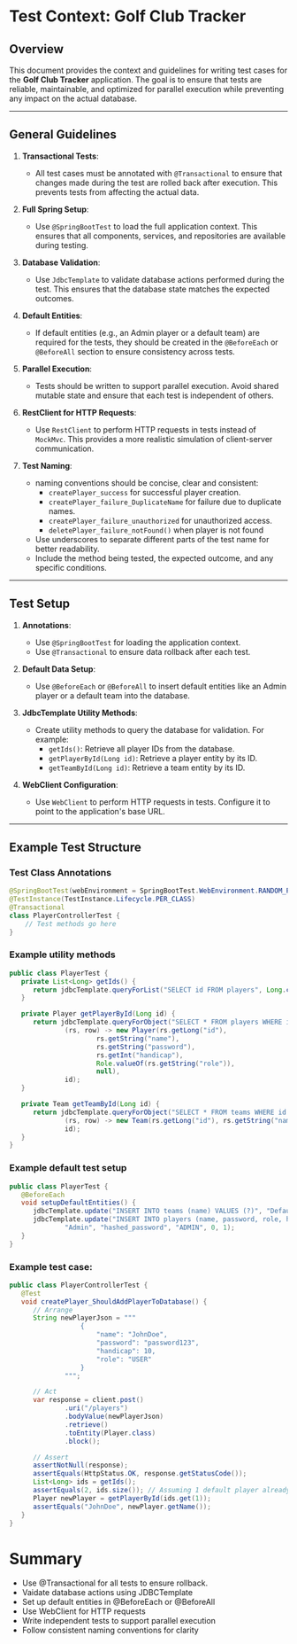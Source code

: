 # Test Context: Golf Club Tracker

## Overview
This document provides the context and guidelines for writing test cases for the **Golf Club Tracker** application. The goal is to ensure that tests are reliable, maintainable, and optimized for parallel execution while preventing any impact on the actual database.

---

## General Guidelines
1. **Transactional Tests**:
    - All test cases must be annotated with `@Transactional` to ensure that changes made during the test are rolled back after execution. This prevents tests from affecting the actual data.

2. **Full Spring Setup**:
    - Use `@SpringBootTest` to load the full application context. This ensures that all components, services, and repositories are available during testing.

3. **Database Validation**:
    - Use `JdbcTemplate` to validate database actions performed during the test. This ensures that the database state matches the expected outcomes.

4. **Default Entities**:
    - If default entities (e.g., an Admin player or a default team) are required for the tests, they should be created in the `@BeforeEach` or `@BeforeAll` section to ensure consistency across tests.

5. **Parallel Execution**:
    - Tests should be written to support parallel execution. Avoid shared mutable state and ensure that each test is independent of others.

6. **RestClient for HTTP Requests**:
    - Use `RestClient` to perform HTTP requests in tests instead of `MockMvc`. This provides a more realistic simulation of client-server communication.

7. **Test Naming**:
    - naming conventions should be concise, clear and consistent:
        - `createPlayer_success` for successful player creation.
        - `createPlayer_failure_DuplicateName` for failure due to duplicate names.
        - `createPlayer_failure_unauthorized` for unauthorized access.
        - `deletePlayer_failure_notFound()` when player is not found
    - Use underscores to separate different parts of the test name for better readability.
    - Include the method being tested, the expected outcome, and any specific conditions.

---

## Test Setup
1. **Annotations**:
    - Use `@SpringBootTest` for loading the application context.
    - Use `@Transactional` to ensure data rollback after each test.

2. **Default Data Setup**:
    - Use `@BeforeEach` or `@BeforeAll` to insert default entities like an Admin player or a default team into the database.

3. **JdbcTemplate Utility Methods**:
    - Create utility methods to query the database for validation. For example:
        - `getIds()`: Retrieve all player IDs from the database.
        - `getPlayerById(Long id)`: Retrieve a player entity by its ID.
        - `getTeamById(Long id)`: Retrieve a team entity by its ID.

4. **WebClient Configuration**:
    - Use `WebClient` to perform HTTP requests in tests. Configure it to point to the application's base URL.

---

## Example Test Structure

### Test Class Annotations
```java
@SpringBootTest(webEnvironment = SpringBootTest.WebEnvironment.RANDOM_PORT)
@TestInstance(TestInstance.Lifecycle.PER_CLASS)
@Transactional
class PlayerControllerTest {
    // Test methods go here
}
```

### Example utility methods
```java
public class PlayerTest {
   private List<Long> getIds() {
      return jdbcTemplate.queryForList("SELECT id FROM players", Long.class);
   }

   private Player getPlayerById(Long id) {
      return jdbcTemplate.queryForObject("SELECT * FROM players WHERE id = ?",
              (rs, row) -> new Player(rs.getLong("id"),
                      rs.getString("name"),
                      rs.getString("password"),
                      rs.getInt("handicap"),
                      Role.valueOf(rs.getString("role")),
                      null),
              id);
   }

   private Team getTeamById(Long id) {
      return jdbcTemplate.queryForObject("SELECT * FROM teams WHERE id = ?",
              (rs, row) -> new Team(rs.getLong("id"), rs.getString("name")),
              id);
   }
}
```

### Example default test setup
```java
public class PlayerTest {
   @BeforeEach
   void setupDefaultEntities() {
      jdbcTemplate.update("INSERT INTO teams (name) VALUES (?)", "Default Team");
      jdbcTemplate.update("INSERT INTO players (name, password, role, handicap, team_id) VALUES (?, ?, ?, ?, ?)",
              "Admin", "hashed_password", "ADMIN", 0, 1);
   }
}
```

### Example test case:
```java
public class PlayerControllerTest {
   @Test
   void createPlayer_ShouldAddPlayerToDatabase() {
      // Arrange
      String newPlayerJson = """
                  {
                      "name": "JohnDoe",
                      "password": "password123",
                      "handicap": 10,
                      "role": "USER"
                  }
              """;

      // Act
      var response = client.post()
              .uri("/players")
              .bodyValue(newPlayerJson)
              .retrieve()
              .toEntity(Player.class)
              .block();

      // Assert
      assertNotNull(response);
      assertEquals(HttpStatus.OK, response.getStatusCode());
      List<Long> ids = getIds();
      assertEquals(2, ids.size()); // Assuming 1 default player already exists
      Player newPlayer = getPlayerById(ids.get(1));
      assertEquals("JohnDoe", newPlayer.getName());
   }
}
```

# Summary
- Use @Transactional for all tests to ensure rollback.
- Vaidate database actions using JDBCTemplate
- Set up default entities in @BeforeEach or @BeforeAll
- Use WebClient for HTTP requests
- Write independent tests to support parallel execution
- Follow consistent naming conventions for clarity

